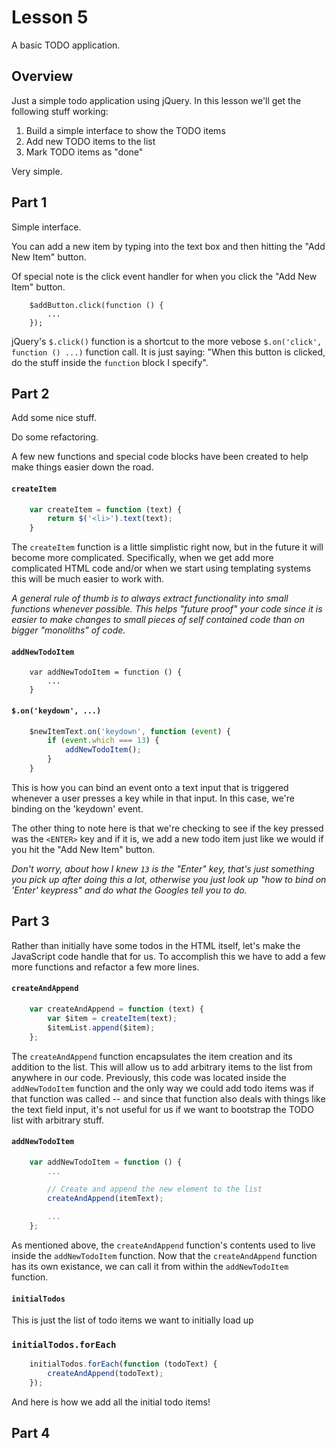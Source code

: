 Lesson 5
========

A basic TODO application.

## Overview

Just a simple todo application using jQuery. In this lesson we'll get the following stuff working:

1. Build a simple interface to show the TODO items
2. Add new TODO items to the list
3. Mark TODO items as "done"

Very simple.

## Part 1

Simple interface.

You can add a new item by typing into the text box and then hitting the "Add New Item" button.

Of special note is the click event handler for when you click the "Add New Item" button.

```
    $addButton.click(function () {
        ...
    });

```

jQuery's `$.click()` function is a shortcut to the more vebose `$.on('click', function () ...)` function call. It is just saying: "When this button is clicked, do the stuff inside the `function` block I specify".

## Part 2

Add some nice stuff.

Do some refactoring.

A few new functions and special code blocks have been created to help make things easier down the road.

#### `createItem`

```javascript
    var createItem = function (text) {
        return $('<li>').text(text);
    }
```

The `createItem` function is a little simplistic right now, but in the future it will become more complicated. Specifically, when we get add more complicated HTML code and/or when we start using templating systems this will be much easier to work with.

<em>A general rule of thumb is to always extract functionality into small functions whenever possible. This helps "future proof" your code since it is easier to make changes to small pieces of self contained code than on bigger "monoliths" of code.</em>

#### `addNewTodoItem`

```
    var addNewTodoItem = function () {
        ...
    }
```

#### `$.on('keydown', ...)`

```javascript
    $newItemText.on('keydown', function (event) {
        if (event.which === 13) {
            addNewTodoItem();
        }
    }
```

This is how you can bind an event onto a text input that is triggered whenever a user presses a key while in that input. In this case, we're binding on the 'keydown' event.

The other thing to note here is that we're checking to see if the key pressed was the `<ENTER>` key and if it is, we add a new todo item just like we would if you hit the "Add New Item" button.

<em>Don't worry, about how I knew `13` is the "Enter" key, that's just something you pick up after doing this a lot, otherwise you just look up "how to bind on 'Enter' keypress" and do what the Googles tell you to do.</em>

## Part 3

Rather than initially have some todos in the HTML itself, let's make the JavaScript code handle that for us. To accomplish this we have to add a few more functions and refactor a few more lines.

#### `createAndAppend`

```javascript
    var createAndAppend = function (text) {
        var $item = createItem(text);
        $itemList.append($item);
    };
```

The `createAndAppend` function encapsulates the item creation and its addition to the list. This will allow us to add arbitrary items to the list from anywhere in our code. Previously, this code was located inside the `addNewTodoItem` function and the only way we could add todo items was if that function was called -- and since that function also deals with things like the text field input, it's not useful for us if we want to bootstrap the TODO list with arbitrary stuff.

#### `addNewTodoItem`

```javascript
    var addNewTodoItem = function () {
        ...

        // Create and append the new element to the list
        createAndAppend(itemText);

        ...
    };

```

As mentioned above, the `createAndAppend` function's contents used to live inside the `addNewTodoItem` function. Now that the `createAndAppend` function has its own existance, we can call it from within the `addNewTodoItem` function.

#### `initialTodos`

This is just the list of todo items we want to initially load up

### `initialTodos.forEach`

```javascript
    initialTodos.forEach(function (todoText) {
        createAndAppend(todoText);
    });
```

And here is how we add all the initial todo items!

## Part 4




